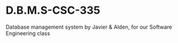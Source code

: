 # D.B.M.S-CSC-335
Database management system by Javier &amp; Alden, for our Software Engineering class
